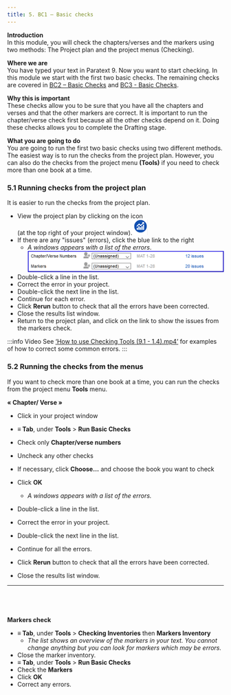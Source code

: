 ```yaml
---
title: 5. BC1 – Basic checks
---
```

**Introduction**  
In this module, you will check the chapters/verses and the markers using two methods: The Project plan and the project menus (Checking).

**Where we are**  
You have typed your text in Paratext 9. Now you want to start checking. In this module we start with the first two basic checks. The remaining checks are covered in [BC2 – Basic Checks](../03-Stage-2/12.BC2.md) and [BC3 - Basic Checks](../04-Stage-3/19.BC3.md). 

**Why this is important**  
These checks allow you to be sure that you have all the chapters and verses and that the other markers are correct. It is important to run the chapter/verse check first because all the other checks depend on it. Doing these checks allows you to complete the Drafting stage.

**What you are going to do**  
You are going to run the first two basic checks using two different methods. The easiest way is to run the checks from the project plan. However, you can also do the checks from the project menu **(Tools)** if you need to check more than one book at a time.

### 5.1 Running checks from the project plan
It is easier to run the checks from the project plan.

-   View the project plan by clicking on the icon  
    (at the top right of your project window).![](../media/4b0b6eb237606727f105a01beffe64c2.png)
-   If there are any "issues" (errors), click the blue link to the right  
    -  *A windows appears with a list of the errors*.  
    ![](../media/9b0bc6de6491c34d3e3dea878411ac11.png)
-   Double-click a line in the list.
-   Correct the error in your project.
-   Double-click the next line in the list.
-   Continue for each error.
-   Click **Rerun** button to check that all the errors have been corrected.
-   Close the results list window.
-   Return to the project plan, and click on the link to show the issues from the markers check.

:::info Video
See [‘How to use Checking Tools (9.1 - 1.4).mp4’](https://vimeo.com/461361122) for examples of how to correct some common errors.
:::

### 5.2 Running the checks from the menus
If you want to check more than one book at a time, you can run the checks from the project menu **Tools** menu.

**« Chapter/ Verse »**  
-   Click in your project window
-   **≡ Tab**, under **Tools** \> **Run Basic Checks**
-   Check only **Chapter/verse numbers**
-   Uncheck any other checks
-   If necessary, click **Choose…** and choose the book you want to check
-   Click **OK**  
    -  *A windows appears with a list of the errors.*

    

-   Double-click a line in the list.
-   Correct the error in your project.
-   Double-click the next line in the list.
-   Continue for all the errors.
-   Click **Rerun** button to check that all the errors have been corrected.
-   Close the results list window.
 
-----

 
-----

**Markers check**  
-   **≡ Tab**, under **Tools** \> **Checking Inventories** then **Markers Inventory**  
    -  *The list shows an overview of the markers in your text. You cannot change anything but you can look for markers which may be errors.*
-   Close the marker inventory.
-   **≡ Tab**, under **Tools** \> **Run Basic Checks**
-   Check the **Markers**
-   Click **OK**
-   Correct any errors.
